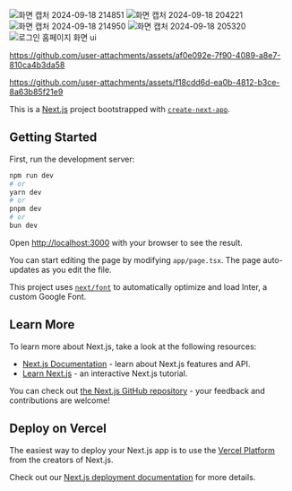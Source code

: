 
![화면 캡처 2024-09-18 214851](https://github.com/user-attachments/assets/1f0dcb99-c030-4548-94f7-b27321417991)
![화면 캡처 2024-09-18 204221](https://github.com/user-attachments/assets/67680f48-615c-468d-ac4c-6d15b549cc86)
![화면 캡처 2024-09-18 214950](https://github.com/user-attachments/assets/5070ea2d-6e51-4e58-b1f8-aa5ae770fc58)
![화면 캡처 2024-09-18 205320](https://github.com/user-attachments/assets/effad4eb-313c-4a68-8339-c7cd38715cc3)
![로그인 홈페이지 화면 ui](https://github.com/user-attachments/assets/05d622fe-fc5d-4dd7-b371-e36963f6173c)


https://github.com/user-attachments/assets/af0e092e-7f90-4089-a8e7-810ca4b3da58



https://github.com/user-attachments/assets/f18cdd6d-ea0b-4812-b3ce-8a63b85f21e9





This is a [Next.js](https://nextjs.org/) project bootstrapped with [`create-next-app`](https://github.com/vercel/next.js/tree/canary/packages/create-next-app).

## Getting Started

First, run the development server:

```bash
npm run dev
# or
yarn dev
# or
pnpm dev
# or
bun dev
```

Open [http://localhost:3000](http://localhost:3000) with your browser to see the result.

You can start editing the page by modifying `app/page.tsx`. The page auto-updates as you edit the file.

This project uses [`next/font`](https://nextjs.org/docs/basic-features/font-optimization) to automatically optimize and load Inter, a custom Google Font.

## Learn More

To learn more about Next.js, take a look at the following resources:

- [Next.js Documentation](https://nextjs.org/docs) - learn about Next.js features and API.
- [Learn Next.js](https://nextjs.org/learn) - an interactive Next.js tutorial.

You can check out [the Next.js GitHub repository](https://github.com/vercel/next.js/) - your feedback and contributions are welcome!

## Deploy on Vercel

The easiest way to deploy your Next.js app is to use the [Vercel Platform](https://vercel.com/new?utm_medium=default-template&filter=next.js&utm_source=create-next-app&utm_campaign=create-next-app-readme) from the creators of Next.js.

Check out our [Next.js deployment documentation](https://nextjs.org/docs/deployment) for more details.
